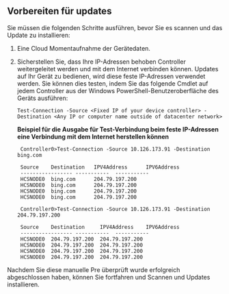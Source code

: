 <!--author=jgerend last changed: 03/16/16-->

## <a name="preparing-for-updates"></a>Vorbereiten für updates
Sie müssen die folgenden Schritte ausführen, bevor Sie es scannen und das Update zu installieren:


1. Eine Cloud Momentaufnahme der Gerätedaten.

2. Sicherstellen Sie, dass Ihre IP-Adressen behoben Controller weitergeleitet werden und mit dem Internet verbinden können. Updates auf Ihr Gerät zu bedienen, wird diese feste IP-Adressen verwendet werden. Sie können dies testen, indem Sie das folgende Cmdlet auf jedem Controller aus der Windows PowerShell-Benutzeroberfläche des Geräts ausführen:

    `Test-Connection -Source <Fixed IP of your device controller> -Destination <Any IP or computer name outside of datacenter network> `

    **Beispiel für die Ausgabe für Test-Verbindung beim feste IP-Adressen eine Verbindung mit dem Internet herstellen können**


        Controller0>Test-Connection -Source 10.126.173.91 -Destination bing.com

        Source    Destination   IPV4Address      IPV6Address
        ----------------- -----------  -----------
        HCSNODE0  bing.com      204.79.197.200
        HCSNODE0  bing.com      204.79.197.200
        HCSNODE0  bing.com      204.79.197.200
        HCSNODE0  bing.com      204.79.197.200

        Controller0>Test-Connection -Source 10.126.173.91 -Destination  204.79.197.200

        Source    Destination     IPV4Address    IPV6Address
        ----------------- -----------  -----------
        HCSNODE0  204.79.197.200  204.79.197.200
        HCSNODE0  204.79.197.200  204.79.197.200
        HCSNODE0  204.79.197.200  204.79.197.200
        HCSNODE0  204.79.197.200  204.79.197.200

Nachdem Sie diese manuelle Pre überprüft wurde erfolgreich abgeschlossen haben, können Sie fortfahren und Scannen und Updates installieren.
